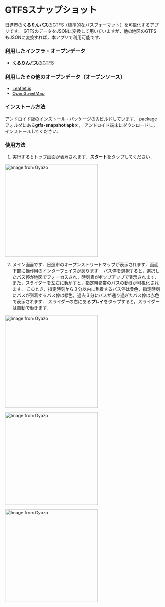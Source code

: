 # GTFSスナップショット

日進市の**くるりんバス**のGTFS（標準的なバスフォーマット）を可視化するアプリです．
GTFSのデータをJSONに変換して用いていますが，他の地区のGTFSもJSONに変換すれば，本アプリで利用可能です．

### 利用したインフラ・オープンデータ

- [**くるりんバス**のGTFS](http://www.city.nisshin.lg.jp/shisetsu/bus/022879.html)

### 利用したその他のオープンデータ（オープンソース）

- [Leaflet.js](https://leafletjs.com/)
- [OpenStreetMap](https://openstreetmap.jp/)

### インストール方法

アンドロイド版のインストール・パッケージのみビルドしています．
packageフォルダにある**gtfs-snapshot.apk**を，
アンドロイド端末にダウンロードし，インストールしてください．

### 使用方法

1. 実行するとトップ画面が表示されます．**スタート**をタップしてください．

<a href="https://gyazo.com/2e05e5e7c98b8f548e373e236aeb4070"><img width="300px" src="https://i.gyazo.com/2e05e5e7c98b8f548e373e236aeb4070.jpg" alt="Image from Gyazo" width="1080"/></a>

2. メイン画面です．日進市のオープンストリートマップが表示されます．画面下部に操作用のインターフェイスがあります．
バス停を選択すると，選択したバス停が地図でフォーカスされ，時刻表がポップアップで表示されます．
また，スライダーを左右に動かすと，指定時間帯のバスの動きが可視化されます．
このとき，指定時刻から３分以内に到着するバス停は黄色，指定時刻にバスが到着するバス停は緑色，過去３分にバスが通り過ぎたバス停は赤色で表示されます．
スライダーの右にある**プレイ**をタップすると，スライダーは自動で動きます．

<a href="https://gyazo.com/97e63382e7ce8bcc5b2eeabdbc495e7d"><img width="300px" src="https://i.gyazo.com/97e63382e7ce8bcc5b2eeabdbc495e7d.jpg" alt="Image from Gyazo" width="1080"/></a>

<a href="https://gyazo.com/97e63382e7ce8bcc5b2eeabdbc495e7d"><img width="300px" src="https://i.gyazo.com/97e63382e7ce8bcc5b2eeabdbc495e7d.jpg" alt="Image from Gyazo" width="1080"/></a>

<a href="https://gyazo.com/8d9dfde6f375702854c5ee7969d23014"><img width="300px" src="https://i.gyazo.com/8d9dfde6f375702854c5ee7969d23014.jpg" alt="Image from Gyazo" width="1080"/></a>